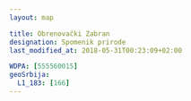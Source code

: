 ```yaml
---
layout: map

title: Obrenovački Zabran
designation: Spomenik prirode
last_modified_at: 2018-05-31T00:23:09+02:00

WDPA: [555560015]
geoSrbija:
  L1_183: [166]
---
```

